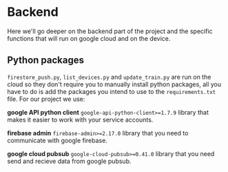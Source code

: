 # Backend
Here we'll go deeper on the backend part of the project and the specific functions that will run on google cloud and on the device.
## Python packages
```firestore_push.py```, ```list_devices.py``` and ```update_train.py``` are run on the cloud so they don't require you to manually install python packages, all you have to do is add the packages you intend to use to the ```requirements.txt``` file. For our project we use:

**google API python client** ```google-api-python-client>=1.7.9``` library that makes it easier to work with your service accounts.

**firebase admin** ```firebase-admin>=2.17.0``` library that you need to communicate with google firebase.

**google cloud pubsub** ```google-cloud-pubsub>=0.41.0``` library that you need send and recieve data from google pubsub.
